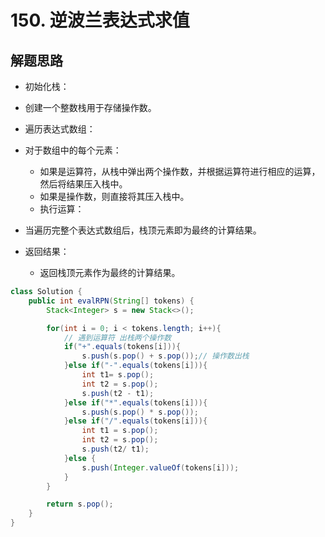 # 150. 逆波兰表达式求值



## 解题思路

* 初始化栈：

* 创建一个整数栈用于存储操作数。
* 遍历表达式数组：

* 对于数组中的每个元素：
  * 如果是运算符，从栈中弹出两个操作数，并根据运算符进行相应的运算，然后将结果压入栈中。
  * 如果是操作数，则直接将其压入栈中。
  * 执行运算：

* 当遍历完整个表达式数组后，栈顶元素即为最终的计算结果。
* 返回结果：

  * 返回栈顶元素作为最终的计算结果。

```java
class Solution {
    public int evalRPN(String[] tokens) {
        Stack<Integer> s = new Stack<>();

        for(int i = 0; i < tokens.length; i++){
            // 遇到运算符 出栈两个操作数
            if("+".equals(tokens[i])){
                s.push(s.pop() + s.pop());// 操作数出栈
            }else if("-".equals(tokens[i])){
                int t1= s.pop();
                int t2 = s.pop();
                s.push(t2 - t1);
            }else if("*".equals(tokens[i])){
                s.push(s.pop() * s.pop());
            }else if("/".equals(tokens[i])){
                int t1 = s.pop();
                int t2 = s.pop();
                s.push(t2/ t1);
            }else {
                s.push(Integer.valueOf(tokens[i]));
            }
        }

        return s.pop();
    }
}

```